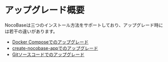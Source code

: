 # アップグレード概要

NocoBaseは三つのインストール方法をサポートしており、アップグレード時には若干の違いがあります。

- [Docker Composeでのアップグレード](./docker-compose.md)
- [create-nocobase-appでのアップグレード](./create-nocobase-app.md)
- [Gitソースコードでのアップグレード](./git-clone.md)

